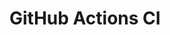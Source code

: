 # GitHub Actions CI



























































































































































































































































































































































































































































































































































































































